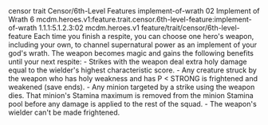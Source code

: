 <ability>
  <metadata>
    <class>censor</class>
    <feature_type>trait</feature_type>
    <file_dpath>Censor/6th-Level Features</file_dpath>
    <item_id>implement-of-wrath</item_id>
    <item_index>02</item_index>
    <item_name>Implement of Wrath</item_name>
    <level>6</level>
    <scc>mcdm.heroes.v1:feature.trait.censor.6th-level-feature:implement-of-wrath</scc>
    <scdc>1.1.1:5.1.2.3:02</scdc>
    <source>mcdm.heroes.v1</source>
    <type>feature/trait/censor/6th-level-feature</type>
  </metadata>
  <effects>
    <effect type="mundane">Each time you finish a respite, you can choose one hero&apos;s weapon, including your own, to channel supernatural power as an implement of your god&apos;s wrath. The weapon becomes magic and gains the following benefits until your next respite:
- Strikes with the weapon deal extra holy damage equal to the wielder&apos;s highest characteristic score.
- Any creature struck by the weapon who has holy weakness and has P &lt; STRONG is frightened and weakened (save ends).
- Any minion targeted by a strike using the weapon dies. That minion&apos;s Stamina maximum is removed from the minion Stamina pool before any damage is applied to the rest of the squad.
- The weapon&apos;s wielder can&apos;t be made frightened.</effect>
  </effects>
</ability>
